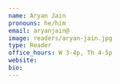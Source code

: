 ```yaml
---
name: Aryan Jain
pronouns: he/him
email: aryanjain@
image: readers/aryan-jain.jpg
type: Reader
office_hours: W 3-4p, Th 4-5p
website: 
bio: 
---
```

